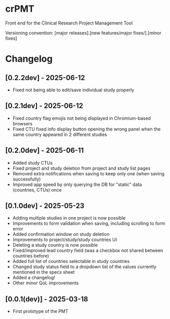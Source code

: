 # crPMT
Front end for the Clinical Research Project Management Tool

Versioning convention:  [major releases].[new features/major fixes/].[minor fixes]

# Changelog

## [0.2.2dev] - 2025-06-12

- Fixed not being able to edit/save individual study properly

## [0.2.1dev] - 2025-06-12

- Fixed country flag emojis not being displayed in Chromium-based browsers
- Fixed CTU fixed info display button opening the wrong panel when the same country appeared in 2 different studies

## [0.2.0dev] - 2025-06-11

- Added study CTUs
- Fixed project and study deletion from project and study list pages
- Removed extra notifications when saving to keep only one (when saving successfully)
- Improved app speed by only querying the DB for "static" data (countries, CTUs) once
 
## [0.1.0dev] - 2025-05-23

- Adding multiple studies in one project is now possible
- Improvements to form validation when saving, including scrolling to form error
- Added confirmation window on study deletion
- Improvements to project/study/study countries UI
- Deleting a study country is now possible
- Fixed/improved lead country field (was a checkbox not shared between countries before)
- Added full list of countries selectable in study countries
- Changed study status field to a dropdown list of the values currently mentioned in the specs sheet
- Added a changelog!
- Other minor QoL improvements
 
## [0.0.1(dev)] - 2025-03-18
 
- First prototype of the PMT
